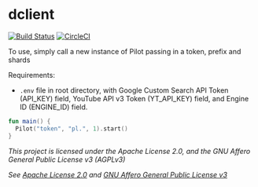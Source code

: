 # dclient 
[![Build Status](https://travis-ci.org/rxcmr/dclient.svg?branch=master)](https://travis-ci.org/rxcmr/dclient)
[![CircleCI](https://circleci.com/gh/rxcmr/dclient/tree/master.svg?style=svg)](https://circleci.com/gh/rxcmr/dclient/tree/master)

To use, simply call a new instance of Pilot passing in a token, prefix and shards

Requirements:
- `.env` file in root directory, with Google Custom Search API Token (API_KEY) field,
 YouTube API v3 Token (YT_API_KEY) field, and Engine ID (ENGINE_ID) field.

```kotlin
fun main() {
  Pilot("token", "pl.", 1).start()
}
```

*This project is licensed under the Apache License 2.0, and the GNU Affero General Public License v3 (AGPLv3)*

*See [Apache License 2.0](ApacheLicense2.0.md) and [GNU Affero General Public License v3](GNUAGPLv3.md)*

